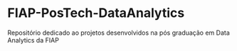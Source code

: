 # FIAP-PosTech-DataAnalytics
Repositório dedicado ao projetos desenvolvidos na pós graduação em Data Analytics da FIAP
